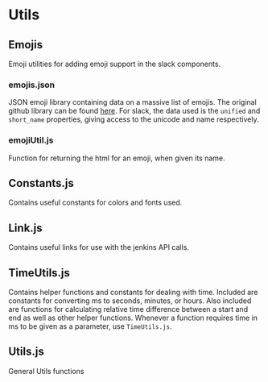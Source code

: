 # Utils

## Emojis
Emoji utilities for adding emoji support in the slack components.

### emojis.json
JSON emoji library containing data on a massive list of emojis. The original github library can be found [here](https://github.com/iamcal/emoji-data). For slack, the data used is the `unified` and `short_name` properties, giving access to the unicode and name respectively.

### emojiUtil.js
Function for returning the html for an emoji, when given its name.

## Constants.js
Contains useful constants for colors and fonts used.

## Link.js
Contains useful links for use with the jenkins API calls.

## TimeUtils.js
Contains helper functions and constants for dealing with time. Included are constants for converting ms to seconds, minutes, or hours. Also included are functions for calculating relative time difference between a start and end as well as other helper functions.
Whenever a function requires time in ms to be given as a parameter, use `TimeUtils.js`.

## Utils.js
General Utils functions